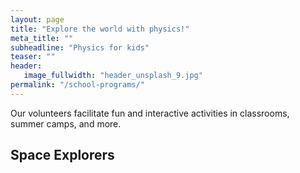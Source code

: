 ```yaml
---
layout: page
title: "Explore the world with physics!"
meta_title: ""
subheadline: "Physics for kids"
teaser: ""
header:
   image_fullwidth: "header_unsplash_9.jpg"
permalink: "/school-programs/"
---
```


Our volunteers facilitate fun and interactive activities in classrooms, summer camps, and more.

## Space Explorers
